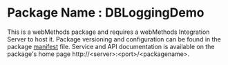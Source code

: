 # Package Name : DBLoggingDemo
This is a webMethods package and requires a webMethods Integration Server to host it. Package versioning and configuration can be found in the package [manifest](./DBLoggingDemo/manifest.v3) file. Service and API documentation is available on the package's home page http://&lt;server&gt;:&lt;port&gt;/&lt;packagename>.